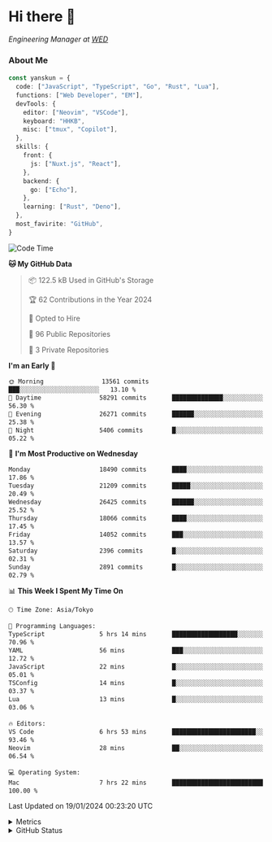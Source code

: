 # Hi there&nbsp;:wave:

<!-- ![Alt text](https://spotify-recently-played-readme.vercel.app/api?user=31kynbuubkiu3r4qh4hjuaglhfay) -->

_Engineering Manager at [WED](https://github.com/wedinc)_

### About Me

```ts
const yanskun = {
  code: ["JavaScript", "TypeScript", "Go", "Rust", "Lua"],
  functions: ["Web Developer", "EM"],
  devTools: {
    editor: ["Neovim", "VSCode"],
    keyboard: "HHKB",
    misc: ["tmux", "Copilot"],
  },
  skills: {
    front: {
      js: ["Nuxt.js", "React"],
    },
    backend: {
      go: ["Echo"],
    },
    learning: ["Rust", "Deno"],
  },
  most_favirite: "GitHub",
}
```

<!--START_SECTION:waka-->
![Code Time](http://img.shields.io/badge/Code%20Time-652%20hrs%2024%20mins-blue)

**🐱 My GitHub Data** 

> 📦 122.5 kB Used in GitHub's Storage 
 > 
> 🏆 62 Contributions in the Year 2024
 > 
> 💼 Opted to Hire
 > 
> 📜 96 Public Repositories 
 > 
> 🔑 3 Private Repositories 
 > 
**I'm an Early 🐤** 

```text
🌞 Morning                13561 commits       ███░░░░░░░░░░░░░░░░░░░░░░   13.10 % 
🌆 Daytime                58291 commits       ██████████████░░░░░░░░░░░   56.30 % 
🌃 Evening                26271 commits       ██████░░░░░░░░░░░░░░░░░░░   25.38 % 
🌙 Night                  5406 commits        █░░░░░░░░░░░░░░░░░░░░░░░░   05.22 % 
```
📅 **I'm Most Productive on Wednesday** 

```text
Monday                   18490 commits       ████░░░░░░░░░░░░░░░░░░░░░   17.86 % 
Tuesday                  21209 commits       █████░░░░░░░░░░░░░░░░░░░░   20.49 % 
Wednesday                26425 commits       ██████░░░░░░░░░░░░░░░░░░░   25.52 % 
Thursday                 18066 commits       ████░░░░░░░░░░░░░░░░░░░░░   17.45 % 
Friday                   14052 commits       ███░░░░░░░░░░░░░░░░░░░░░░   13.57 % 
Saturday                 2396 commits        █░░░░░░░░░░░░░░░░░░░░░░░░   02.31 % 
Sunday                   2891 commits        █░░░░░░░░░░░░░░░░░░░░░░░░   02.79 % 
```


📊 **This Week I Spent My Time On** 

```text
🕑︎ Time Zone: Asia/Tokyo

💬 Programming Languages: 
TypeScript               5 hrs 14 mins       ██████████████████░░░░░░░   70.96 % 
YAML                     56 mins             ███░░░░░░░░░░░░░░░░░░░░░░   12.72 % 
JavaScript               22 mins             █░░░░░░░░░░░░░░░░░░░░░░░░   05.01 % 
TSConfig                 14 mins             █░░░░░░░░░░░░░░░░░░░░░░░░   03.37 % 
Lua                      13 mins             █░░░░░░░░░░░░░░░░░░░░░░░░   03.06 % 

🔥 Editors: 
VS Code                  6 hrs 53 mins       ███████████████████████░░   93.46 % 
Neovim                   28 mins             ██░░░░░░░░░░░░░░░░░░░░░░░   06.54 % 

💻 Operating System: 
Mac                      7 hrs 22 mins       █████████████████████████   100.00 % 
```


 Last Updated on 19/01/2024 00:23:20 UTC
<!--END_SECTION:waka-->

<details>
  <summary>Metrics</summary>
  <img src="https://github.com/yanskun/yanskun/blob/main/github-metrics.svg" alt="Metrics">
</details>

<details>
  <summary>GitHub Status</summary>
  <picture>
    <source media="(prefers-color-scheme: dark)" srcset="https://raw.githubusercontent.com/yanskun/yanskun/master/profile-summary-card-output/nord_dark/0-profile-details.svg">
   <img src="https://raw.githubusercontent.com/yanskun/yanskun/master/profile-summary-card-output/default/0-profile-details.svg">
  </picture>
  <br>
  <picture>
    <source media="(prefers-color-scheme: dark)" srcset="https://raw.githubusercontent.com/yanskun/yanskun/master/profile-summary-card-output/nord_dark/1-repos-per-language.svg">
   <img src="https://raw.githubusercontent.com/yanskun/yanskun/master/profile-summary-card-output/default/1-repos-per-language.svg">
  </picture>
  <picture>
    <source media="(prefers-color-scheme: dark)" srcset="https://raw.githubusercontent.com/yanskun/yanskun/master/profile-summary-card-output/nord_dark/2-most-commit-language.svg">
   <img src="https://raw.githubusercontent.com/yanskun/yanskun/master/profile-summary-card-output/default/2-most-commit-language.svg">
  </picture>
  <br>
  <picture>
    <source media="(prefers-color-scheme: dark)" srcset="https://raw.githubusercontent.com/yanskun/yanskun/master/profile-summary-card-output/nord_dark/3-stats.svg">
   <img src="https://raw.githubusercontent.com/yanskun/yanskun/master/profile-summary-card-output/default/3-stats.svg">
  </picture>
  <picture>
    <source media="(prefers-color-scheme: dark)" srcset="https://raw.githubusercontent.com/yanskun/yanskun/master/profile-summary-card-output/nord_dark/4-productive-time.svg">
   <img src="https://raw.githubusercontent.com/yanskun/yanskun/master/profile-summary-card-output/default/4-productive-time.svg">
  </picture>
</details>
